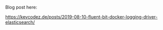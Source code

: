 Blog post here:

https://kevcodez.de/posts/2019-08-10-fluent-bit-docker-logging-driver-elasticsearch/
